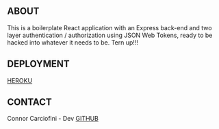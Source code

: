 ## ABOUT
This is a boilerplate React application with an Express back-end and two layer authentication / authorization using JSON Web Tokens, ready to be hacked into whatever it needs to be. Tern up!!!

## DEPLOYMENT
[HEROKU](https://react-auth-inf-mac.herokuapp.com/)




## CONTACT
Connor Carciofini - Dev
[GITHUB](https://github.com/infinity-machine)

